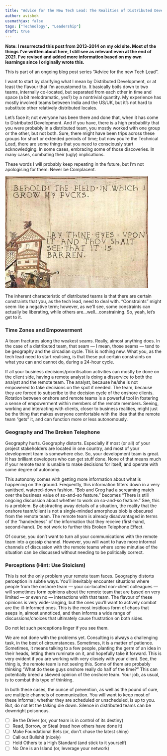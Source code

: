 ```yaml
---
title: "Advice for the New Tech Lead: The Realities of Distributed Development"
author: avishek
usemathjax: false
tags: ["Technology", "Leadership"]
draft: true
---
```


**Note: I resurrected this post from 2013-2014 on my old site. Most of the things I've written about here, I still see as relevant even at the end of 2021. I've revised and added more information based on my own learnings since I originally wrote this.**

This is part of an ongoing blog post series “Advice for the new Tech Lead”.

I want to start by clarifying what I mean by Distributed Development, or at least the flavour that I’m accustomed to. It basically boils down to two teams, internally co-located, but separated from each other in time and space (a bit melodramatic, yes?) by a nontrivial quantity. My experience has mostly involved teams between India and the US/UK, but it’s not hard to substitute other relatively distributed locales.

Let’s face it; not everyone has been there and done that, when it has come to Distributed Development. And if you have, there is a high probability that you were probably in a distributed team, you mostly worked with one group or the other, but not both. Sure, there might have been trips across these groups for short or extended periods of time; but now you’re the Technical Lead, there are some things that you need to consciously start acknowledging. In some cases, embracing some of those discoveries. In many cases, combating their (ugly) implications.

These words I will probably keep repeating in the future, but I’m not apologising for them: Never be Complacent.

![Never Be Complacent](/assets/images/behold-the-field-in-which-i-grow.png)

The inherent characteristic of distributed teams is that there are certain constraints that you, as the tech lead, need to deal with. “Constraints” might seem like a negative term; however, as we’ll see, some constraints can actually be liberating, while others are…well…constraining. So, yeah, let’s get to it.

### Time Zones and Empowerment

A team fractures along the weakest seams. Really, almost anything does. In the case of a distributed team, that seam — I mean, those seams — tend to be geography and the circadian cycle. This is nothing new. What you, as the tech lead need to start realising, is that these put certain constraints on what you can and cannot do, during a 24-hour cycle.

If all your business decisions/prioritisation activities can mostly be done on the client side, having a remote analyst is doing a disservice to both the analyst and the remote team. The analyst, because he/she is not empowered to take decisions on the spot if needed. The team, because they are forced to subscribe to the decision cycle of the onshore clients.
Rotation between onshore and remote teams is a powerful tool in fostering a sense of empowerment within members of the remote members. Seeing, working and interacting with clients, closer to business realities, might just be the thing that makes everyone comfortable with the idea that the remote team “gets” it, and can function more or less autonomously.

### Geography and The Broken Telephone

Geography hurts. Geography distorts. Especially if most (or all) of your project stakeholders are located in one country, and most of your development team is somewhere else. So, your development team is great. It has brilliant developers who can get stuff done. None of that means much if your remote team is unable to make decisions for itself, and operate with some degree of autonomy.

This autonomy comes with getting more information about what is happening on the ground. Frequently, this information filters down in a very sanitised, watered-down fashion. “Bob and Greg had a screaming match over the business value of so-and-so feature.” becomes “There is still ongoing discussion about whether to work on so-and-so feature.” See, this is a problem. By abstracting away details of a situation, the reality that the onshore team/client is not a single-minded amorphous blob is obscured from the remote team. The remote team is already disadvantaged in terms of the “handedness” of the information that they receive (first-hand, second-hand). Do not work to further this Broken Telephone Effect.

Of course, you don’t want to turn all your communications with the remote team into a gossip channel. However, you will want to have more informal channels of discussion with the remote teams where some minutiae of the situation can be discussed without needing to be politically correct.

### Perceptions (Hint: Use Stoicism)

This is not the only problem your remote team faces. Geography distorts perception in subtle ways. You’ll inevitably encounter situations where people from the onshore team — your co-located non-client colleagues — will sometimes form opinions about the remote team that are based on very limited — or even no — interactions with that team. The flavour of these opinions is very wide-ranging, but the ones you’ll want to actively combat are the ill-informed ones. This is the most insidious form of chaos that seeps in, almost unnoticed, and then informs a wide range of discussions/choices that ultimately cause frustration on both sides.

Do not let such perceptions linger if you see them.

We are not done with the problems yet. Consulting is always a challenging task, in the best of circumstances. Sometimes, it is a matter of patience. Sometimes, it means talking to a few people, planting the germ of an idea in their heads, letting them ruminate on it, and hopefully take it forward. This is very evident if you are working with very closely with your client. See, the thing is, the remote team is not seeing this. Some of them are probably thinking “What do these guys onshore really do half of the time?” This can potentially breed a skewed opinion of the onshore team. Your job, as usual, is to combat this type of thinking.

In both these cases, the ounce of prevention, as well as the pound of cure, are multiple channels of communication. You will want to keep most of these informal; whether they are scheduled or unscheduled, is up to you. But, do not let the talking die down. Silence in distributed teams can be downright poisonous.

- [ ] Be the Driver (or, your team is in control of its destiny)
- [ ] Read, Borrow, or Steal (read how others have done it)
- [ ] Make Foundational Bets (or, don't chase the latest shiny)
- [ ] Call out Bullshit (nicely)
- [ ] Hold Others to a High Standard (and stick to it yourself)
- [ ] No One is an Island (or, leverage your network)
